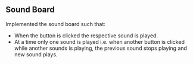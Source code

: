 ## Sound Board
Implemented the sound board such that:
- When the button is clicked the respective sound is played.
- At a time only one sound is played i.e. when another button is clicked while another sounds is playing, the previous sound stops playing and new sound plays. 